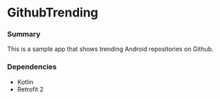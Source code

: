 # GithubTrending
### Summary
This is a sample app that shows trending Android repositories on Github.
### Dependencies
 * Kotlin
 * Retrofit 2
